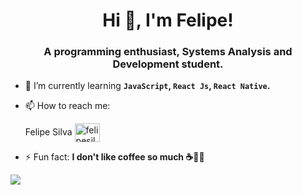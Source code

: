 <h1 align="center">Hi 👋, I'm Felipe!</h1>
<h3 align="center">A programming enthusiast, Systems Analysis and Development student.</h3>

- 🌱 I’m currently learning **`JavaScript`, `React Js`, `React Native`.**

- 📫 How to reach me: <p align="left">Felipe Silva
<a href="https://linkedin.com/in/felipesilva-1" target="blank"><img align="center" src="https://cdn.jsdelivr.net/npm/simple-icons@3.0.1/icons/linkedin.svg" alt="felipesilva-1" height="30" width="40" /></a>
</p>


- ⚡ Fun fact: **I don't like coffee so much ☕🤷‍♂️**

<p><img align="center" src="https://github-readme-stats.vercel.app/api/top-langs/?username=felpssc&hide=scss&layout=compact&theme=radical&title_color=2ED3EA" /></p>
